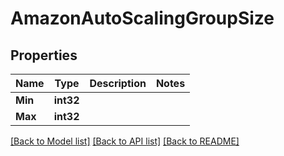 # AmazonAutoScalingGroupSize

## Properties

Name | Type | Description | Notes
------------ | ------------- | ------------- | -------------
**Min** | **int32** |  | 
**Max** | **int32** |  | 

[[Back to Model list]](../README.md#documentation-for-models) [[Back to API list]](../README.md#documentation-for-api-endpoints) [[Back to README]](../README.md)



